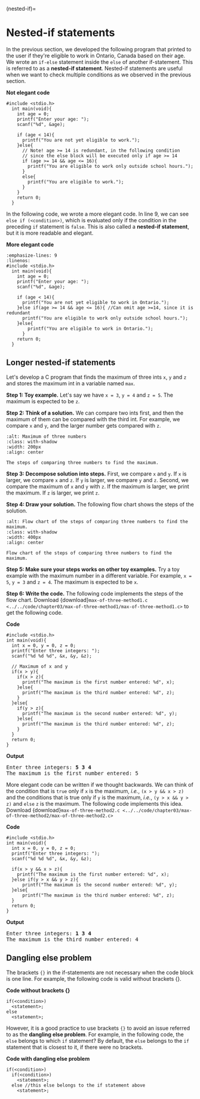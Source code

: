 (nested-if)=
# Nested-if statements

In the previous section, we developed the following program that printed to the user if they're eligible to work in Ontario, Canada based on their age. We wrote an `if-else` statement inside the `else` of another if-statement. This is referred to as a **nested-if statement**. Nested-if statements are useful when we want to check multiple conditions as we observed in the previous section.

**Not elegant code**
```{code-block} c
#include <stdio.h>
  int main(void){
    int age = 0;
    printf("Enter your age: ");
    scanf("%d", &age);

    if (age < 14){
      printf("You are not yet eligible to work.");
    }else{
      // Note! age >= 14 is redundant, in the following condition
      // since the else block will be executed only if age >= 14
      if (age >= 14 && age <= 16){ 
        printf("You are eligible to work only outside school hours.");
      }
      else{
        printf("You are eligible to work.");
      }
    }
    return 0;
  }
```

In the following code, we wrote a more elegant code. In line 9, we can see `else if (<condition>)`, which is evaluated only if the condition in the preceding `if` statement is `false`. This is also called a **nested-if statement**, but it is more readable and elegant. 

**More elegant code**
```{code-block} c
:emphasize-lines: 9
:linenos:
#include <stdio.h>
  int main(void){
    int age = 0;
    printf("Enter your age: ");
    scanf("%d", &age);

    if (age < 14){
      printf("You are not yet eligible to work in Ontario.");
    }else if(age >= 14 && age <= 16){ //Can omit age >=14, since it is redundant
      printf("You are eligible to work only outside school hours.");
    }else{
        printf("You are eligible to work in Ontario.");
      }
    return 0;
  }
```

## Longer nested-if statements

Let's develop a C program that finds the maximum of three ints `x`, `y` and `z` and stores the maximum int in a variable named `max`.

**Step 1: Toy example.** Let's say we have `x = 3`, `y = 4` and `z = 5`. The maximum is expected to be `z`.

**Step 2: Think of a solution.** We can compare two ints first, and then the maximum of them can be compared with the third int. For example, we compare `x` and `y`, and the larger number gets compared with `z`.

```{figure} ./images/max-of-3.png
:alt: Maximum of three numbers
:class: with-shadow
:width: 200px
:align: center

The steps of comparing three numbers to find the maximum.
``` 

**Step 3: Decompose solution into steps.** First, we compare `x` and `y`. If `x` is larger, we compare `x` and `z`. If `y` is larger, we compare `y` and `z`. Second, we compare the maximum of `x` and `y` with `z`. If the maximum is larger, we print the maximum. If `z` is larger, we print `z`. 

**Step 4: Draw your solution.** The following flow chart shows the steps of the solution.

```{figure} ./images/flow-chart-max-of-3.png
:alt: Flow chart of the steps of comparing three numbers to find the maximum.
:class: with-shadow
:width: 400px
:align: center

Flow chart of the steps of comparing three numbers to find the maximum.
```

**Step 5: Make sure your steps works on other toy examples.** Try a toy example with the maximum number in a different variable. For example, `x = 5`, `y = 3` and `z = 4`. The maximum is expected to be `x`.

**Step 6: Write the code.** The following code implements the steps of the flow chart. Download {download}`max-of-three-method1.c <../../code/chapter03/max-of-three-method1/max-of-three-method1.c>` to get the following code.

**Code**
```{code-block} c
#include <stdio.h>
int main(void){
  int x = 0, y = 0, z = 0;
  printf("Enter three integers: ");
  scanf("%d %d %d", &x, &y, &z);

  // Maximum of x and y
  if(x > y){
    if(x > z){
      printf("The maximum is the first number entered: %d", x);
    }else{
      printf("The maximum is the third number entered: %d", z);
    }
  }else{ 
    if(y > z){
      printf("The maximum is the second number entered: %d", y);
    }else{
      printf("The maximum is the third number entered: %d", z);
    }
  }
  return 0;
}
```

**Output**
<pre>
Enter three integers: <b>5 3 4</b>
The maximum is the first number entered: 5
</pre>

More elegant code can be written if we thought backwards. We can think of the condition that is `true` only if `x` is the maximum, *i.e.*, `(x > y && x > z)` and the conditions that is true only if `y` is the maximum, *i.e.*, `(y > x && y > z)` and `else` `z` is the maximum. The following code implements this idea. Download {download}`max-of-three-method2.c <../../code/chapter03/max-of-three-method2/max-of-three-method2.c>` 

**Code**
```{code-block} c
#include <stdio.h>
int main(void){
  int x = 0, y = 0, z = 0;
  printf("Enter three integers: ");
  scanf("%d %d %d", &x, &y, &z);

  if(x > y && x > z){
    printf("The maximum is the first number entered: %d", x);
  }else if(y > x && y > z){
      printf("The maximum is the second number entered: %d", y);
  }else{
      printf("The maximum is the third number entered: %d", z);
  }
  return 0;
}
```

**Output**
<pre>
Enter three integers: <b>1 3 4</b>
The maximum is the third number entered: 4
</pre>


## Dangling else problem


The brackets `{}` in the if-statements are not necessary when the code block is one line. For example, the following code is valid without brackets {}.

**Code without brackets {}**
```{code-block} c
if(<condition>)
  <statement>;
else
  <statement>;
```

However, it is a good practice to use brackets `{}` to avoid an issue referred to as the **dangling else problem**. For example, in the following code, the `else` belongs to which `if` statement? By default, the `else` belongs to the `if` statement that is closest to it, if there were no brackets.

**Code with dangling else problem**
```{code-block} c
if(<condition>)
  if(<condition>)
    <statement>;
  else //this else belongs to the if statement above
    <statement>;
```
